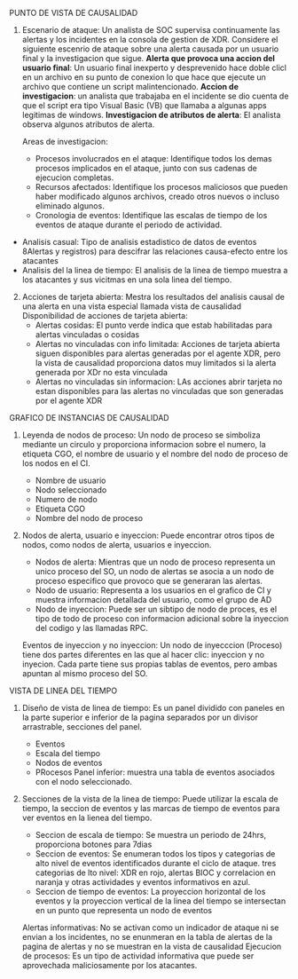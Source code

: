 PUNTO DE VISTA DE CAUSALIDAD
1. Escenario de ataque: Un analista de SOC supervisa continuamente las alertas y los incidentes en la consola de gestion de XDR. Considere el siguiente escenrio de ataque sobre una alerta causada por un usuario final y la investigacion que sigue.
   **Alerta que provoca una accion del usuario final**: Un usuario final inexperto y desprevenido hace doble clicl en un archivo en su punto de conexion lo que hace que ejecute un archivo que contiene un script malintencionado. 
   **Accion de investigacion**: un analista que trabajaba en el incidente se dio cuenta de que el script era tipo Visual Basic (VB) que llamaba a algunas apps legitimas de windows.
   **Investigacion de atributos de alerta**: El analista observa algunos atributos de alerta.
   
   Areas de investigacion: 
   - Procesos involucrados en el ataque: Identifique todos los demas procesos implicados en el ataque, junto con sus cadenas de ejecucion completas.
   - Recursos afectados: Identifique los procesos maliciosos que pueden haber modificado algunos archivos, creado otros nuevos o incluso eliminado algunos.
   - Cronologia de eventos: Identifique las escalas de tiempo de los eventos de ataque durante el periodo de actividad.

- Analisis casual: Tipo de analisis estadistico de datos de eventos 8Alertas y registros) para descifrar las relaciones causa-efecto entre los atacantes
- Analisis del la linea de tiempo: El analisis de la linea de tiempo muestra a los atacantes y sus vicitmas en una sola linea del tiempo.

2. Acciones de tarjeta abierta: Mestra los resultados del analisis causal de una alerta en una vista especial llamada vista de causalidad
   Disponibilidad de acciones de tarjeta abierta: 
   - Alertas cosidas: El punto verde indica que estab habilitadas para alertas vinculadas o cosidas
   - Alertas no vinculadas con info limitada: Acciones de tarjeta abierta siguen disponibles para alertas generadas por el agente XDR, pero la vista de causalidad proporciona datos muy limitados si la alerta generada por XDr no esta vinculada
   - Alertas no vinculadas sin informacion: LAs acciones abrir tarjeta no estan disponibles para las alertas no vinculadas que son generadas por el agente XDR



GRAFICO DE INSTANCIAS DE CAUSALIDAD
1. Leyenda de nodos de proceso: Un nodo de proceso se simboliza mediante un circulo y proporciona informacion sobre el numero, la etiqueta CGO, el nombre de usuario y el nombre del nodo de proceso de los nodos en el CI.
   - Nombre de usuario
   - Nodo seleccionado
   - Numero de nodo
   - Etiqueta CGO
   - Nombre del nodo de proceso

2. Nodos de alerta, usuario e inyeccion: Puede encontrar otros tipos de nodos, como nodos de alerta, usuarios e inyeccion.
   - Nodos de alerta: Mientras que un nodo de proceso representa un unico proceso del SO, un nodo de alertas se asocia a un nodo de proceso especifico que provoco que se generaran las alertas.
   - Nodo de usuario: Representa a los usuarios en el grafico de CI y muestra informacion detallada del usuario, como el grupo de AD
   - Nodo de inyeccion: Puede ser un sibtipo de nodo de proces, es el tipo de todo de proceso con informacion adicional sobre la inyeccion del codigo y las llamadas RPC.
     
	Eventos de inyeccion y no inyeccion: Un nodo de inyecccion (Proceso) tiene dos partes diferentes en las que al hacer clic: inyeccion y no inyecion. Cada parte tiene sus propias tablas de eventos, pero ambas apuntan al mismo proceso del SO.

VISTA DE LINEA DEL TIEMPO
1. Diseño de vista de linea de tiempo: Es un panel dividido con paneles en la parte superior e inferior de la pagina separados por un divisor arrastrable, secciones del panel.
   - Eventos
   - Escala del tiempo
   - Nodos de eventos
   - PRocesos
	Panel inferior: muestra una tabla de eventos asociados con el nodo seleccionado. 

2. Secciones de la vista de la linea de tiempo: Puede utilizar la escala de tiempo, la seccion de eventos y las marcas de tiempo de eventos para ver eventos en la lienea del tiempo.
   - Seccion de escala de tiempo: Se muestra un periodo de 24hrs, proporciona botones para 7dias
   - Seccion de eventos: Se enumeran todos los tipos y categorias de alto nivel de eventos identificados durante el ciclo de ataque. tres categorias de lto nivel: XDR en rojo, alertas BIOC y correlacion en naranja y otras actividades y eventos informativos en azul.
   - Seccion de tiempo de eventos: La proyeccion horizontal de los eventos y la proyeccion vertical de la linea del tiempo se intersectan en un punto que representa un nodo de eventos
     
    Alertas informativas: No se activan como un indicador de ataque ni se envian a los incidentes, no se enunmeran en la tabla de alertas de la pagina de alertas y no se muestran en la vista de causalidad
    Ejecucion de procesos: Es un tipo de actividad informativa que puede ser aprovechada maliciosamente por los atacantes. 
